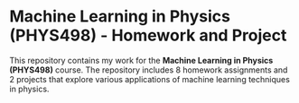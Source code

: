 # Machine Learning in Physics (PHYS498) - Homework and Project

This repository contains my work for the **Machine Learning in Physics (PHYS498)** course. The repository includes 8 homework assignments and 2 projects that explore various applications of machine learning techniques in physics.
